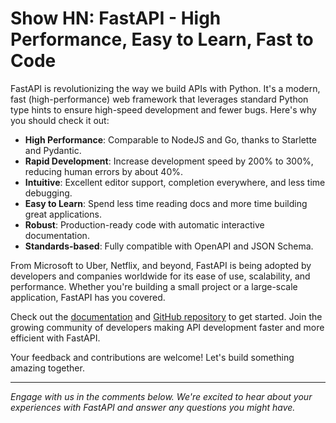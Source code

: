 # Show HN: FastAPI - High Performance, Easy to Learn, Fast to Code

FastAPI is revolutionizing the way we build APIs with Python. It's a modern, fast (high-performance) web framework that leverages standard Python type hints to ensure high-speed development and fewer bugs. Here's why you should check it out:

- **High Performance**: Comparable to NodeJS and Go, thanks to Starlette and Pydantic.
- **Rapid Development**: Increase development speed by 200% to 300%, reducing human errors by about 40%.
- **Intuitive**: Excellent editor support, completion everywhere, and less time debugging.
- **Easy to Learn**: Spend less time reading docs and more time building great applications.
- **Robust**: Production-ready code with automatic interactive documentation.
- **Standards-based**: Fully compatible with OpenAPI and JSON Schema.

From Microsoft to Uber, Netflix, and beyond, FastAPI is being adopted by developers and companies worldwide for its ease of use, scalability, and performance. Whether you're building a small project or a large-scale application, FastAPI has you covered.

Check out the [documentation](https://fastapi.tiangolo.com) and [GitHub repository](https://github.com/tiangolo/fastapi) to get started. Join the growing community of developers making API development faster and more efficient with FastAPI.

Your feedback and contributions are welcome! Let's build something amazing together.

---

*Engage with us in the comments below. We're excited to hear about your experiences with FastAPI and answer any questions you might have.*